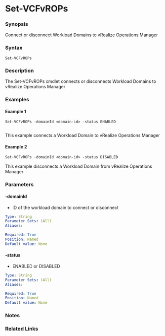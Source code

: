 # Set-VCFvROPs

### Synopsis
Connect or disconnect Workload Domains to vRealize Operations Manager

### Syntax
```
Set-VCFvROPs
```

### Description
The Set-VCFvROPs cmdlet connects or disconnects Workload Domains to vRealize Operations Manager

### Examples
#### Example 1
```
Set-VCFvROPs -domainId <domain-id> -status ENABLED
        
```
This example connects a Workload Domain to vRealize Operations Manager

#### Example 2
```
Set-VCFvROPs -domainId <domain-id> -status DISABLED
```
This example disconnects a Workload Domain from vRealize Operations Manager

### Parameters
#### -domainId
- ID of the workload domain to connect or disconnect

```yaml
Type: String
Parameter Sets: (All)
Aliases:

Required: True
Position: Named
Default value: None
```

#### -status
- ENABLED or DISABLED

```yaml
Type: String
Parameter Sets: (All)
Aliases:

Required: True
Position: Named
Default value: None
```


### Notes

### Related Links

